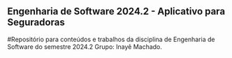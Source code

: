 ## Engenharia de Software 2024.2 - Aplicativo para Seguradoras
#Repositório para conteúdos e trabalhos da disciplina de Engenharia de Software do semestre 2024.2
Grupo: Inayê Machado.
